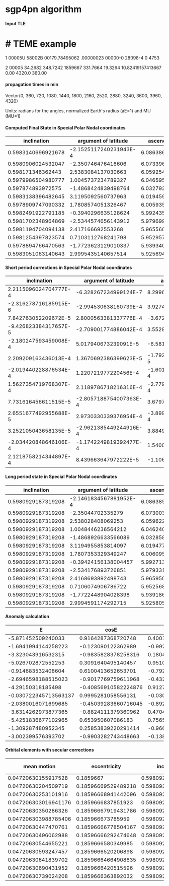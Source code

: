 # sgp4pn algorithm



#### Input TLE

  #                       # TEME example

  1 00005U 58002B   00179.78495062  .00000023  00000-0  28098-4 0  4753

  2 00005  34.2682 348.7242 1859667 331.7664  19.3264 10.82419157413667     0.00      4320.0        360.00



#### propagation times in min 
Vector(0, 360, 720, 1080, 1440, 1800, 2160, 2520, 2880, 3240, 3600, 3960, 4320)



Units: radians for the angles, normalized Earth's radius (aE=1) and MU (MU=1)


#### Computed Final State in Special Polar Nodal coordinates

| inclination | argument of latitude | ascending node | radial distance (aE=1) | radial velocity | `Θ/r` 
| ----------- | -------------------  | -------------- | ---------------------- | --------------- | ----- 
|0.5983140696921678|-2.1525117240231943E-4|6.086386301351685|1.1226759739957577|0.07650268951627603|1.0184508133613586|
|0.5980906024532047|-2.350746476416606|6.073396524216175|1.3846815337917633|-0.15486569615337367|0.8257021987831458|
|0.598171346362443|2.5383084137030663|6.059254861426523|1.6004105543806488|0.024701766203325627|0.7144964353907395|
|0.5979986504980777|1.0045737234789327|6.046595700366735|1.2748481443717792|0.16094215912271262|0.8967474201700042|
|0.597874893972575|-1.4868424839498764|6.032792907790852|1.200308355435124|-0.14287511552647583|0.9523337644177374|
|0.5983138396482645|3.1195092560737963|6.019459101128636|1.580225577151609|-0.0588500133255805|0.7236869400813282|
|0.5978909747090332|1.7808574051326467|6.005935240687831|1.4553505220002516|0.13568279003219377|0.7855139861957221|
|0.5982491922791185|-0.3940296635128624|5.992435742622574|1.1019976074866675|-0.006545232413874716|1.0374985556875789|
|0.5981702348964869|-2.5344574656143912|5.979699939628396|1.4669803424937056|-0.13145756601508732|0.7794361555913847|
|0.5981194704094138|2.417166692553268|5.965560351481586|1.5748716189595917|0.06490414924446251|0.726040771905958|
|0.5981254397823574|0.7103112768241798|5.952957074128732|1.1882441473073257|0.13716655804443484|0.9621435700365081|
|0.5978894766470563|-1.7723623129010337|5.939340894045672|1.288759784403947|-0.1621297425715206|0.8869960333499853|
|0.5983051063140643|2.9995435140657514|5.925694512131228|1.6024285277246133|-0.018411751881495703|0.7136530120832001|


#### Short period corrections in Special Polar Nodal coordinates

| inclination | argument of latitude | ascending node | radial distance (aE=1) | radial velocity | `Θ/r` 
| ----------- | -------------------  | -------------- | ---------------------- | --------------- | ----- 
|2.2115096024704777E-4|-6.328267234999124E-7|8.29968475449506E-7|-4.8446344554767213E-4|-1.7612319412716403E-7|4.969398359947188E-4|
|-2.316278716185915E-6|-2.994530638160739E-4|3.9274037207144715E-4|-6.792240146552817E-4|-8.334134512419132E-5|4.1272117108050074E-4|
|7.842763052209672E-5|2.8000563381337776E-4|-3.672345689323499E-4|-7.60956830078703E-4|7.792889476539119E-5|4.431513416464833E-4|
|-9.426823384317657E-5|-2.709001774886042E-4|3.5529252947113957E-4|-6.527120957097328E-4|-7.539473850631397E-5|3.7806701378691735E-4|
|-2.180247593459008E-4|5.017940673239091E-5|-6.581157868035091E-5|-6.529410783530478E-4|1.3965525248953285E-5|3.314265799089948E-4|
|2.209209163436013E-4|1.3670692386399623E-5|-1.7929463622407898E-5|-7.087450351909301E-4|3.8047161809622692E-6|4.96853172329395E-4|
|-2.019440228876534E-4|1.220721977220456E-4|-1.6010081761054273E-4|-7.731435319794752E-4|3.397414377110352E-5|3.3748697993274033E-4|
|1.5627354719768307E-4|2.1189786718216316E-4|-2.7790948650765405E-4|-4.935990788525932E-4|5.897369570596494E-5|4.7248936502877195E-4|
|7.731616456611515E-5|-2.8057188754007363E-4|3.679772252153592E-4|-6.959021188436687E-4|-7.808649245702904E-5|4.4273249914338883E-4|
|2.6551677492955688E-5|2.9730330339376954E-4|-3.8992090615127596E-4|-7.638492129117442E-4|8.274304491051106E-5|4.2360076211453733E-4|
|3.252105043658135E-5|-2.9621385449244916E-4|3.884920659804498E-4|-5.726170729822167E-4|-8.243983877885411E-5|4.258504614177819E-4|
|-2.034420848646106E-4|-1.1742249819392477E-4|1.540026174471401E-4|-6.919539554623559E-4|-3.2680078003323824E-5|3.3692243075844126E-4|
|2.1218758214344897E-4|8.439663647972222E-5|-1.106883529265984E-4|-7.222190215570425E-4|2.348858797315554E-5|4.935618649731748E-4|


#### Long period state in Special Polar Nodal coordinates

| inclination | argument of latitude | ascending node | radial distance (aE=1) | radial velocity | `Θ/r` 
| ----------- | -------------------  | -------------- | ---------------------- | --------------- | ----- 
|0.5980929187319208|-2.1461834567881952E-4|6.08638547138321|1.1231604374413053|0.07650286563947016|1.017953873525364|
|0.5980929187319208|-2.35044702335279|6.073003783844103|1.3853607578064187|-0.15478235480824948|0.8252894776120653|
|0.5980929187319208|2.538028408069253|6.059622095995455|1.6011715112107274|0.024623837308560236|0.714053284049093|
|0.5980929187319208|1.0048446236564212|6.0462404078372645|1.275500856467489|0.16101755386121894|0.8963693531562172|
|0.5980929187319208|-1.4868926633566089|6.032858719369532|1.200961296513477|-0.1428890810517248|0.9520023378378284|
|0.5980929187319208|3.1194955853814097|6.019477030592258|1.5809343221868|-0.058853818041761465|0.7231900869089988|
|0.5980929187319208|1.7807353329349247|6.006095341505441|1.4561236655322312|0.13564881588842267|0.7851764992157894|
|0.5980929187319208|-0.39424156138004457|5.992713652109082|1.1024912065655201|-0.006604206109580681|1.0370260663225501|
|0.5980929187319208|-2.534176893726851|5.97933196240318|1.4676762446125493|-0.1313794795226303|0.7789934230922413|
|0.5980929187319208|2.4168693892498743|5.965950272387738|1.5756354681725036|0.064821406199552|0.7256171711438434|
|0.5980929187319208|0.7106074906786722|5.952568582062752|1.188816764380308|0.13724899788321368|0.9617177195750903|
|0.5980929187319208|-1.7722448904028398|5.939186891428225|1.2894517383594093|-0.16209706249351727|0.8866591109192269|
|0.5980929187319208|2.9994591174292715|5.925805200484155|1.6031507467461703|-0.018435240469468858|0.7131594502182269|


#### Anomaly calculation 

| E   | cosE | sinE | ecosE | esinE
| --- | ---  | ---- | ----- | ---
|-5.871452509240033|0.9164287368720748|0.400197913831461|0.17042522798126808|0.07442348538212117|
|-1.6941994144258223|-0.123090122362989|-0.9923954966527531|-0.02289066327928897|-0.18455251093804573|
|-3.323043916532315|-0.9835828378258316|0.18045720028439943|-0.1829136441153112|0.033559028117884866|
|-5.026702872552253|0.3091640495140457|0.9510087226140866|0.05749421303372807|0.1768559383953335|
|-0.914683532408604|0.6100413652653701|-0.7923695682351534|0.11344736686956877|-0.14735433729932693|
|-2.6946598188515023|-0.9017769759611968|-0.4322016724010668|-0.16770046471626446|-0.08037510742115511|
|-4.29150318185498|-0.40856910582224876|0.9127273885271594|-0.07598023516967767|0.16973687104053892|
|-0.030722345713563137|0.9995281058556131|-0.03071751299650076|0.18587890634546111|-0.0057124333853067755|
|-2.0380016071699685|-0.45039283660716045|-0.8928304949613648|-0.08375805062673676|-0.16603670333969858|
|-3.6314262973877365|-0.8824111379360962|0.47047910011638555|-0.1640990450277429|0.08749342309435115|
|-5.4251836677102965|0.653950607086183|0.756537245277199|0.12161300147395171|0.14069069456933805|
|-1.309287480952345|0.25853839220291414|-0.9660009833106445|0.04807951663938506|-0.17964395908478523|
|-3.002399576393702|-0.9903282743448663|-0.1387440414328465|-0.1841680181010388|-0.025801762704310706|


#### Orbital elements with secular corrections 

| mean motion | eccentricity | inclination | argument Of perigee | ascending node | mean anomaly | semimajor axis | atmospheric Drag | epoch time in days from jan 0 1950. 0 hr
| ----------- | -----------  | ----------- | ------------------- | -------------- | ------------ | -------------- | ---------        | --------------
|0.04720630155917528|0.1859667|0.5980929187319208|5.790416027488515|6.08638547138321|-5.945875994622154|1.3538998206027413|2.8098E-5|18441.78495062003|
|0.04720630204509719|0.18596669529489218|0.5980929187319208|5.809961526337521|6.073003783844103|-1.509646903487698|1.353899811311756|2.8098E-5|18441.78495062003|
|0.04720630253101916|0.18596668941442096|0.5980929187319208|5.829507025235796|6.059622095995455|-3.3566029446502004|1.3538998020207698|2.8098E-5|18441.78495062003|
|0.047206303016941176|0.1859666837851923|0.5980929187319208|5.849052524200916|6.0462404078372645|-5.203558810947641|1.3538997927297827|2.8098E-5|18441.78495062003|
|0.04720630350286326|0.18596667919431786|0.5980929187319208|5.86859802314175|6.032858719369532|-0.7673291951092729|1.3538997834387945|2.8098E-5|18441.78495062003|
|0.047206303988785406|0.185966673785959|0.5980929187319208|5.888143521994438|6.019477030592258|-2.614284711430347|1.3538997741478054|2.8098E-5|18441.78495062003|
|0.04720630447470761|0.18596666778504167|0.5980929187319208|5.9076890209232|6.006095341505441|-4.461240052895537|1.3538997648568152|2.8098E-5|18441.78495062003|
|0.04720630496062988|0.18596666292474648|0.5980929187319208|5.927234519931089|5.992713652109082|-0.025009912328256334|1.353899755565824|2.8098E-5|18441.78495062003|
|0.04720630544655221|0.1859666580349985|0.5980929187319208|5.946780018760687|5.97933196240318|-1.871964903830257|1.353899746274832|2.8098E-5|18441.78495062003|
|0.04720630593247457|0.1859666520206898|0.5980929187319208|5.966325517672129|5.965950272387738|-3.718919720482088|1.3538997369838393|2.8098E-5|18441.78495062003|
|0.04720630641839702|0.18596664664908635|0.5980929187319208|5.985871016661413|5.952568582062752|-5.5658743622796365|1.353899727692845|2.8098E-5|18441.78495062003|
|0.04720630690431952|0.1859666420515596|0.5980929187319208|6.005416515552692|5.939186891428225|-1.129643521867493|1.35389971840185|2.8098E-5|18441.78495062003|
|0.04720630739024208|0.1859666363892032|0.5980929187319208|6.024962014429612|5.925805200484155|-2.976597813688535|1.353899709110854|2.8098E-5|18441.78495062003|
